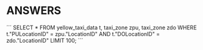 # ANSWERS

´´´
SELECT
    *
FROM
    yellow_taxi_data t,
    taxi_zone zpu,
    taxi_zone zdo
WHERE
    t."PULocationID" = zpu."LocationID" AND
    t."DOLocationID" = zdo."LocationID"
LIMIT 100;
´´´